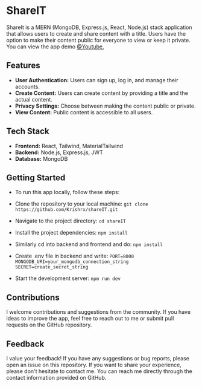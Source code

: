 # ShareIT
ShareIt is a MERN (MongoDB, Express.js, React, Node.js) stack application that allows users to create and share content with a title. Users have the option to make their content public for everyone to view or keep it private.
You can view the app demo [@Youtube.](https://youtu.be/CermWRXg6wM?si=GmGdrnYHi8iaz5hG)

## Features
- **User Authentication:** Users can sign up, log in, and manage their accounts.
- **Create Content:** Users can create content by providing a title and the actual content.
- **Privacy Settings:** Choose between making the content public or private.
- **View Content:** Public content is accessible to all users.

## Tech Stack
- **Frontend:** React, Tailwind, MaterialTailwind
- **Backend:** Node.js, Express.js, JWT
- **Database:** MongoDB


## Getting Started
- To run this app locally, follow these steps:
- Clone the repository to your local machine:
 `git clone https://github.com/Krishrx/shareIT.git`
- Navigate to the project directory:
 `cd shareIT`
- Install the project dependencies:
 `npm install`
- Similarly cd into backend and frontend and do:
  `npm install`
- Create .env file in backend and write:
  `PORT=8000`
  `MONGODB_URI=your_mongodb_connection_string`
  `SECRET=create_secret_string`

- Start the development server:
 `npm run dev`

## Contributions
I welcome contributions and suggestions from the community. If you have ideas to improve the app, feel free to reach out to me or submit pull requests on the GitHub repository.

## Feedback
I value your feedback! If you have any suggestions or bug reports, please open an issue on this repository. If you want to share your experience, please don't hesitate to contact me. You can reach me directly through the contact information provided on GitHub.

